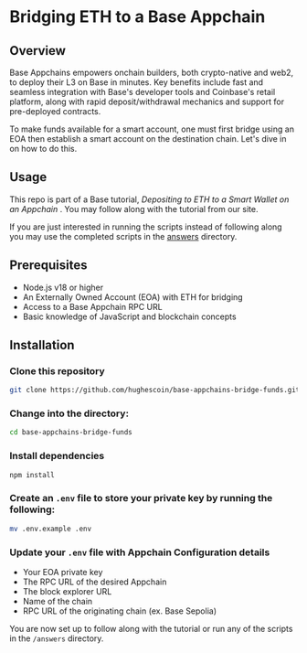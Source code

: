 # Bridging ETH to a Base Appchain

## Overview

Base Appchains empowers onchain builders, both crypto-native and web2, to deploy their L3 on Base in minutes. Key benefits include fast and seamless integration with Base's developer tools and Coinbase's retail platform, along with rapid deposit/withdrawal mechanics and support for pre-deployed contracts.

To make funds available for a smart account, one must first bridge using an EOA then establish a smart account on the destination chain. Let's dive in on how to do this.

## Usage

This repo is part of a Base tutorial, _Depositing to ETH to a Smart Wallet on an Appchain_ . You may follow along with the tutorial from our site.

If you are just interested in running the scripts instead of following along you may
use the completed scripts in the [answers](./answers/) directory.

## Prerequisites

- Node.js v18 or higher
- An Externally Owned Account (EOA) with ETH for bridging
- Access to a Base Appchain RPC URL
- Basic knowledge of JavaScript and blockchain concepts

## Installation

### Clone this repository

```bash
git clone https://github.com/hughescoin/base-appchains-bridge-funds.git
```

### Change into the directory:

```bash
cd base-appchains-bridge-funds
```

### Install dependencies

```bash
npm install
```

### Create an `.env` file to store your private key by running the following:

```bash
mv .env.example .env
```

### Update your `.env` file with Appchain Configuration details

- Your EOA private key
- The RPC URL of the desired Appchain
- The block explorer URL
- Name of the chain
- RPC URL of the originating chain (ex. Base Sepolia)

You are now set up to follow along with the tutorial or run any of the scripts in the `/answers` directory.

